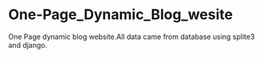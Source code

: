 # One-Page_Dynamic_Blog_wesite
One Page dynamic blog website.All data came from database using splite3 and django.
